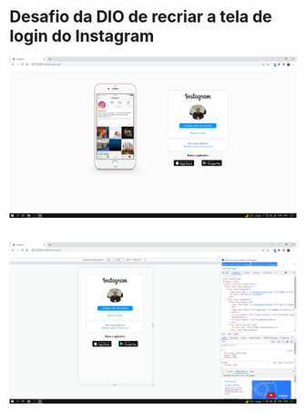 <h1>Desafio da DIO de recriar a tela de login do Instagram</h1>

<img src="print1.png">

#

<img src="print2.png">
